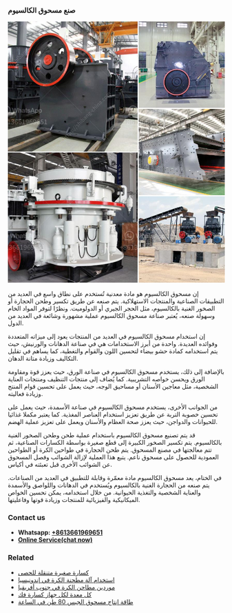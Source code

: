 <h3>صنع مسحوق الكالسيوم</h3><img src='1701852422.jpg' alt=''><p>إن مسحوق الكالسيوم هو مادة معدنية تُستخدم على نطاق واسع في العديد من التطبيقات الصناعية والمنتجات الاستهلاكية. يتم صنعه عن طريق تكسير وطحن الحجارة أو الصخور الغنية بالكالسيوم، مثل الحجر الجيري أو الدولوميت. ونظرًا لتوفر المواد الخام وسهولة صنعه، يُعتبر صناعة مسحوق الكالسيوم عملية مشهورة وشائعة في العديد من الدول.</p><p>إن استخدام مسحوق الكالسيوم في العديد من المنتجات يعود إلى ميزاته المتعددة وفوائده العديدة. واحدة من أبرز الاستخدامات هي في صناعة الدهانات والورنيش، حيث يتم استخدامه كمادة حشو بيضاء لتحسين اللون والقوام والتغطية، كما يساهم في تقليل التكاليف وزيادة متانة الدهان.</p><p>بالإضافة إلى ذلك، يستخدم مسحوق الكالسيوم في صناعة الورق، حيث يعزز قوة ومقاومة الورق ويحسن خواصه التشريبية. كما يُضاف إلى منتجات التنظيف ومنتجات العناية الشخصية، مثل معاجين الأسنان أو مساحيق الوجه، حيث يعمل على تحسين قوام المنتج وزيادة فعاليته.</p><p>من الجوانب الأخرى، يستخدم مسحوق الكالسيوم في صناعة الأسمدة، حيث يعمل على تحسين خصوبة التربة عن طريق تعزيز استخدام العناصر المغذية. كما يعتبر مكملا غذائيا للحيوانات والدواجن، حيث يعزز صحة العظام والأسنان ويعمل على تعزيز عملية الهضم.</p><p>قد يتم تصنيع مسحوق الكالسيوم باستخدام عملية طحن وطحن الصخور الغنية بالكالسيوم. يتم تكسير الصخور الكبيرة إلى قطع صغيرة بواسطة الكسارات الصناعية، ثم تتم معالجتها في مصنع المسحوق. يتم طحن الحجارة في طواحين الكرة أو الطواحين العمودية للحصول على مسحوق ناعم. يتبع هذا العملية لإزالة الشوائب وفصل المسحوق عن الشوائب الأخرى قبل تعبئته في أكياس.</p><p>في الختام، يعد مسحوق الكالسيوم مادة معمّرة وقابلة للتطبيق في العديد من الصناعات. يتم صنعه من الحجارة الغنية بالكالسيوم ويُستخدم في الدهانات واللواصق والأسمدة والعناية الشخصية والتغذية الحيوانية. من خلال استخدامه، يمكن تحسين الخواص الميكانيكية والفيزيائية للمنتجات وزيادة قوتها وفاعليتها.</p><h3>Contact us</h3><ul><li><strong>Whatsapp:&nbsp;<a href="https://wa.me/8613661969651">+8613661969651</a></strong></li><li><a href="https://swt.shibang-china.com/?git&amp;zhl&amp;صنع مسحوق الكالسيوم"><strong>Online Service(chat now)</strong></a></li></ul><h3>Related</h3><ul><li><a href='كسارة صغيرة متنقلة للحصى.md'>كسارة صغيرة متنقلة للحصى</a></li><li><a href='استخدام آلة مطحنة الكرة في إندونيسيا.md'>استخدام آلة مطحنة الكرة في إندونيسيا</a></li><li><a href='موردين مطاحن الكرة في جنوب أفريقيا.md'>موردين مطاحن الكرة في جنوب أفريقيا</a></li><li><a href='كل معدة لكل جهاز كسارة فك.md'>كل معدة لكل جهاز كسارة فك</a></li><li><a href='طاقة إنتاج مسحوق الجبس 80 طن في الساعة.md'>طاقة إنتاج مسحوق الجبس 80 طن في الساعة</a></li></ul>